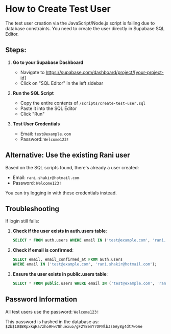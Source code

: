 # How to Create Test User

The test user creation via the JavaScript/Node.js script is failing due to database constraints. You need to create the user directly in Supabase SQL Editor.

## Steps:

1. **Go to your Supabase Dashboard**
   - Navigate to https://supabase.com/dashboard/project/[your-project-id]
   - Click on "SQL Editor" in the left sidebar

2. **Run the SQL Script**
   - Copy the entire contents of `/scripts/create-test-user.sql`
   - Paste it into the SQL Editor
   - Click "Run"

3. **Test User Credentials**
   - Email: `test@example.com`
   - Password: `Welcome123!`

## Alternative: Use the existing Rani user

Based on the SQL scripts found, there's already a user created:
- Email: `rani.shakir@hotmail.com`
- Password: `Welcome123!`

You can try logging in with these credentials instead.

## Troubleshooting

If login still fails:

1. **Check if the user exists in auth.users table**:
   ```sql
   SELECT * FROM auth.users WHERE email IN ('test@example.com', 'rani.shakir@hotmail.com');
   ```

2. **Check if email is confirmed**:
   ```sql
   SELECT email, email_confirmed_at FROM auth.users 
   WHERE email IN ('test@example.com', 'rani.shakir@hotmail.com');
   ```

3. **Ensure the user exists in public.users table**:
   ```sql
   SELECT * FROM public.users WHERE email IN ('test@example.com', 'rani.shakir@hotmail.com');
   ```

## Password Information

All test users use the password: `Welcome123!`

This password is hashed in the database as:
`$2b$10$BRpxkqHa7zho9Fw78huexuo/gF2Y8emY7OPNlbJs6Ay8g4dt7woAe`